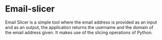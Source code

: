 # Email-slicer
Email Slicer is a simple tool where the email address is provided as an input and as an output, the application returns the username and the domain of the email address given. It makes use of the slicing operations of Python.
